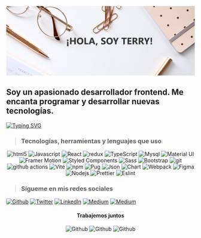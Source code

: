 <img src="assets/notebook.png">
<h2>Soy un apasionado desarrollador frontend. Me encanta programar y desarrollar nuevas tecnologías.</h2>

[![Typing SVG](https://readme-typing-svg.demolab.com?font=Fira+Code&weight=700&size=25&pause=1000&center=true&vCenter=true&random=false&width=435&lines=Bienvenidos+a+mi+perfil)](https://git.io/typing-svg)
<br>
><h3>Tecnologías, herramientas y lenguajes que uso</h3>
<p align="center">
  <img alt="html5" src="https://img.shields.io/badge/-HTML5-E34F26?style=flat-square&logo=html5&logoColor=white" />
  <img alt="Javascript" src="https://img.shields.io/badge/-Javascript-fbe02d?style=flat-square&logo=javascript&logoColor=white" />
  <img alt="React" src="https://img.shields.io/badge/-React-45b8d8?style=flat-square&logo=react&logoColor=white" />
  <img alt="redux" src="https://img.shields.io/badge/-Redux-764ABC?style=flat-square&logo=redux&logoColor=white" />
  <img alt="TypeScript" src="https://img.shields.io/badge/-TypeScript-007ACC?style=flat-square&logo=typescript&logoColor=white" />
  <img alt="Mysql" src="https://img.shields.io/badge/-Mysql-skyblue?style=flat-square&logo=mysql&logoColor=black" />
  <img alt="Material UI" src="https://img.shields.io/badge/-Material_UI-0060aa?style=flat-square&logo=mui&logoColor=white" />
  <img alt="Framer Motion" src="https://img.shields.io/badge/-Framer_Motion-222?style=flat-square&logo=framer&logoColor=white" />
  <img alt="Styled Components" src="https://img.shields.io/badge/-Styled_Components-db7092?style=flat-square&logo=styled-components&logoColor=white" />
  <img alt="Sass" src="https://img.shields.io/badge/-Sass-CC6699?style=flat-square&logo=sass&logoColor=white" />
  <img alt="Bootstrap" src="https://img.shields.io/badge/-Bootstrap-6610f2?style=flat-square&logo=bootstrap&logoColor=white" />
  <img alt="git" src="https://img.shields.io/badge/-Git-F05032?style=flat-square&logo=git&logoColor=white" />
  <img alt="github actions" src="https://img.shields.io/badge/-Github_Actions-2088FF?style=flat-square&logo=github-actions&logoColor=white" />
  <img alt="Vite" src="https://img.shields.io/badge/-Vite.js-646cff?style=flat-square&logo=vite&logoColor=white" />
  <img alt="npm" src="https://img.shields.io/badge/-NPM-CB3837?style=flat-square&logo=npm&logoColor=white" />
  <img alt="Pug" src="https://img.shields.io/badge/-Pug-a86454?style=flat-square&logo=pug&logoColor=white" />
  <img alt="Json" src="https://img.shields.io/badge/-Json-333333?style=flat-square&logo=json&logoColor=white" />
  <img alt="Chart" src="https://img.shields.io/badge/-Chart.js-0090de?style=flat-square&logo=chart.js&logoColor=white" />
  <img alt="Webpack" src="https://img.shields.io/badge/-Webpack-8DD6F9?style=flat-square&logo=webpack&logoColor=white" /> 
  <img alt="Figma" src="https://img.shields.io/badge/-Figma-a259ff?style=flat-square&logo=figma&logoColor=white" />
  <img alt="Nodejs" src="https://img.shields.io/badge/-Nodejs-43853d?style=flat-square&logo=Node.js&logoColor=white" />
  <img alt="Prettier" src="https://img.shields.io/badge/-Prettier-F7B93E?style=flat-square&logo=prettier&logoColor=white" />
  <img alt="Eslint" src="https://img.shields.io/badge/-Eslint-4b32c3?style=flat-square&logo=eslint&logoColor=white" />
</p>

><h3>Sígueme en mis redes sociales</h3>
<p>
  <a href="https://github.com/NewHub25" target="_blank"><img alt="Github" src="https://img.shields.io/badge/GitHub-%2312100E.svg?&style=for-the-badge&logo=Github&logoColor=white" /></a>
  <a href="https://twitter.com/@TerrySmart25" target="_blank"><img alt="Twitter" src="https://img.shields.io/badge/twitter-white.svg?&style=for-the-badge&logo=X&logoColor=333" /></a>
  <a href="https://www.linkedin.com/in/terry-chagua-84a7a8252/" target="_blank"><img alt="LinkedIn" src="https://img.shields.io/badge/linkedin-%230077B5.svg?&style=for-the-badge&logo=linkedin&logoColor=white" /></a>
  <a href="mailto:mathterry25@gmail.com" target="_blank"><img alt="Medium" src="https://img.shields.io/badge/gmail-c14438.svg?&style=for-the-badge&logo=gmail&logoColor=white" /></a>
  <a href="https://medium.com/@mathterry25" target="_blank"><img alt="Medium" src="https://img.shields.io/badge/medium-%2312100E.svg?&style=for-the-badge&logo=medium&logoColor=white" /></a>
</p>

<h4 align="center">Trabajemos juntos</h4>
<p align="center">
  <img alt="Github" src="https://img.shields.io/badge/buenas_prácticas-apasionado-green" />
  <img alt="Github" src="https://img.shields.io/badge/programador-estusiasta-blue" />
  <img alt="Github" src="https://img.shields.io/badge/aprendizaje-rápido-crimson" />
</p>